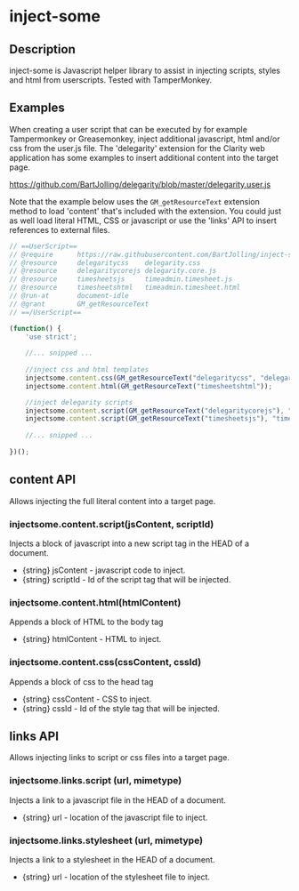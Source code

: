 # inject-some
## Description
inject-some is Javascript helper library to assist in injecting scripts, styles and html from userscripts. Tested with TamperMonkey.

## Examples
When creating a user script that can be executed by for example Tampermonkey or Greasemonkey, inject additional javascript, html and/or css from the user.js file. The 'delegarity' extension for the Clarity web application has some examples to insert additional content into the target page.

https://github.com/BartJolling/delegarity/blob/master/delegarity.user.js

Note that the example below uses the ```GM_getResourceText``` extension method to load 'content' that's included with the extension. You could just as well load literal HTML, CSS or javascript or use the 'links' API to insert references to external files.

```javascript
// ==UserScript==
// @require      https://raw.githubusercontent.com/BartJolling/inject-some/master/inject-some.js
// @resource     delegaritycss    delegarity.css
// @resource     delegaritycorejs delegarity.core.js
// @resource     timesheetsjs     timeadmin.timesheet.js
// @resource     timesheetshtml   timeadmin.timesheet.html
// @run-at       document-idle
// @grant        GM_getResourceText
// ==/UserScript==

(function() {
    'use strict';
    
    //... snipped ...
    
    //inject css and html templates
    injectsome.content.css(GM_getResourceText("delegaritycss", "delegaritycss"));
    injectsome.content.html(GM_getResourceText("timesheetshtml"));

    //inject delegarity scripts
    injectsome.content.script(GM_getResourceText("delegaritycorejs"), "delegaritycorejs");
    injectsome.content.script(GM_getResourceText("timesheetsjs"), "timesheetsjs");
    
    //... snipped ...
    
})();    
```


## content API
Allows injecting the full literal content into a target page.
### injectsome.content.script(jsContent, scriptId)
Injects a block of javascript into a new script tag in the HEAD of a document.
- {string} jsContent - javascript code to inject.
- {string} scriptId - Id of the script tag that will be injected.

### injectsome.content.html(htmlContent)
Appends a block of HTML to the body tag
- {string} htmlContent - HTML to inject.

### injectsome.content.css(cssContent, cssId)
Appends a block of css to the head tag
- {string} cssContent - CSS to inject.
- {string} cssId - Id of the style tag that will be injected.


## links API
Allows injecting links to script or css files into a target page.
### injectsome.links.script (url, mimetype)
Injects a link to a javascript file in the HEAD of a document.
- {string} url - location of the javascript file to inject.

### injectsome.links.stylesheet (url, mimetype)		
Injects a link to a stylesheet in the HEAD of a document.
- {string} url - location of the stylesheet file to inject.
